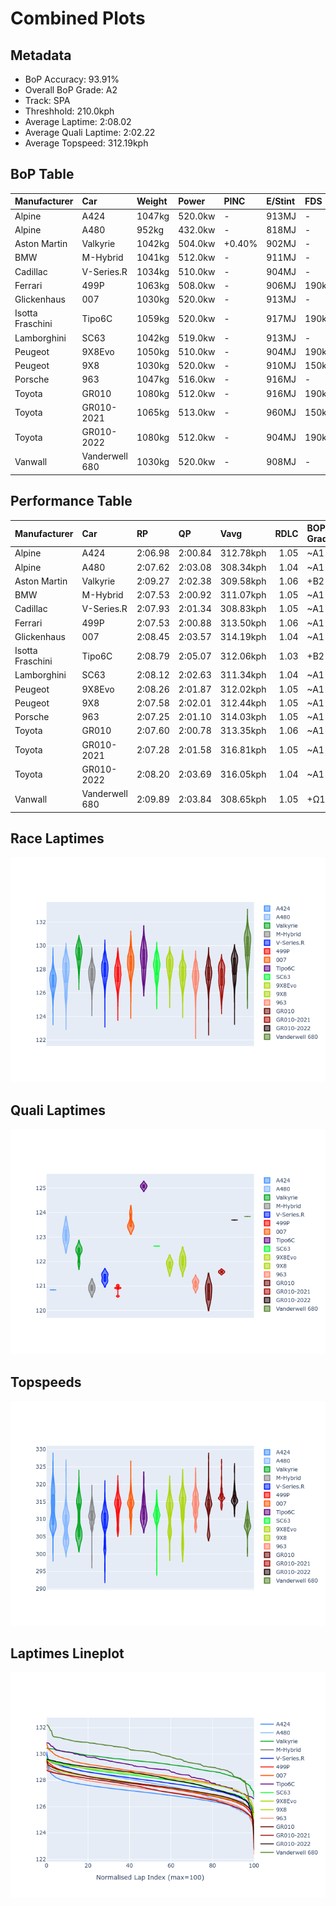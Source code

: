 # Combined Plots

## Metadata

- BoP Accuracy: 93.91%
- Overall BoP Grade: A2
- Track: SPA
- Threshhold: 210.0kph
- Average Laptime: 2:08.02
- Average Quali Laptime: 2:02.22
- Average Topspeed: 312.19kph

## BoP Table
| Manufacturer     | Car            | Weight   | Power   | PINC   | E/Stint   | FDS    | RDP    | QDP    | TDP    |
|:-----------------|:---------------|:---------|:--------|:-------|:----------|:-------|:-------|:-------|:-------|
| Alpine           | A424           | 1047kg   | 520.0kw | -      | 913MJ     | -      | 51.64% | 59.31% | 26.80% |
| Alpine           | A480           | 952kg    | 432.0kw | -      | 818MJ     | -      | 53.05% | 74.07% | 48.97% |
| Aston Martin     | Valkyrie       | 1042kg   | 504.0kw | +0.40% | 902MJ     | -      | 53.50% | 53.33% | 21.51% |
| BMW              | M-Hybrid       | 1041kg   | 512.0kw | -      | 911MJ     | -      | 52.89% | 56.22% | 33.41% |
| Cadillac         | V-Series.R     | 1034kg   | 510.0kw | -      | 904MJ     | -      | 48.63% | 60.80% | 19.01% |
| Ferrari          | 499P           | 1063kg   | 508.0kw | -      | 906MJ     | 190kph | 51.38% | 44.98% | 9.83%  |
| Glickenhaus      | 007            | 1030kg   | 520.0kw | -      | 913MJ     | -      | 46.15% | 49.30% | 41.45% |
| Isotta Fraschini | Tipo6C         | 1059kg   | 520.0kw | -      | 917MJ     | 190kph | 43.95% | 47.22% | 31.53% |
| Lamborghini      | SC63           | 1042kg   | 519.0kw | -      | 913MJ     | -      | 48.33% | 60.95% | 28.65% |
| Peugeot          | 9X8Evo         | 1050kg   | 510.0kw | -      | 904MJ     | 190kph | 48.87% | 52.78% | 15.41% |
| Peugeot          | 9X8            | 1030kg   | 520.0kw | -      | 910MJ     | 150kph | 54.54% | 58.39% | 9.69%  |
| Porsche          | 963            | 1047kg   | 516.0kw | -      | 916MJ     | -      | 50.70% | 44.30% | 29.51% |
| Toyota           | GR010          | 1080kg   | 512.0kw | -      | 916MJ     | 190kph | 51.09% | 52.71% | 11.46% |
| Toyota           | GR010-2021     | 1065kg   | 513.0kw | -      | 960MJ     | 150kph | 54.08% | 54.81% | 9.72%  |
| Toyota           | GR010-2022     | 1080kg   | 512.0kw | -      | 904MJ     | 190kph | 53.45% | 68.83% | 9.58%  |
| Vanwall          | Vanderwell 680 | 1030kg   | 520.0kw | -      | 908MJ     | -      | 49.68% | 60.93% | 34.43% |

## Performance Table
| Manufacturer     | Car            | RP      | QP      | Vavg      |   RDLC | BOP-Grade   | Match   |
|:-----------------|:---------------|:--------|:--------|:----------|-------:|:------------|:--------|
| Alpine           | A424           | 2:06.98 | 2:00.84 | 312.78kph |   1.05 | ~A1         | 99.94%  |
| Alpine           | A480           | 2:07.62 | 2:03.08 | 308.34kph |   1.04 | ~A1         | 99.60%  |
| Aston Martin     | Valkyrie       | 2:09.27 | 2:02.38 | 309.58kph |   1.06 | +B2         | 80.85%  |
| BMW              | M-Hybrid       | 2:07.53 | 2:00.92 | 311.07kph |   1.05 | ~A1         | 100.00% |
| Cadillac         | V-Series.R     | 2:07.93 | 2:01.34 | 308.83kph |   1.05 | ~A1         | 99.75%  |
| Ferrari          | 499P           | 2:07.53 | 2:00.88 | 313.50kph |   1.06 | ~A1         | 99.91%  |
| Glickenhaus      | 007            | 2:08.45 | 2:03.57 | 314.19kph |   1.04 | ~A1         | 95.54%  |
| Isotta Fraschini | Tipo6C         | 2:08.79 | 2:05.07 | 312.06kph |   1.03 | +B2         | 83.58%  |
| Lamborghini      | SC63           | 2:08.12 | 2:02.63 | 311.34kph |   1.04 | ~A1         | 100.00% |
| Peugeot          | 9X8Evo         | 2:08.26 | 2:01.87 | 312.02kph |   1.05 | ~A1         | 100.00% |
| Peugeot          | 9X8            | 2:07.58 | 2:02.01 | 312.44kph |   1.05 | ~A1         | 99.96%  |
| Porsche          | 963            | 2:07.25 | 2:01.10 | 314.03kph |   1.05 | ~A1         | 99.53%  |
| Toyota           | GR010          | 2:07.60 | 2:00.78 | 313.35kph |   1.06 | ~A1         | 99.74%  |
| Toyota           | GR010-2021     | 2:07.28 | 2:01.58 | 316.81kph |   1.05 | ~A1         | 100.00% |
| Toyota           | GR010-2022     | 2:08.20 | 2:03.69 | 316.05kph |   1.04 | ~A1         | 99.66%  |
| Vanwall          | Vanderwell 680 | 2:09.89 | 2:03.84 | 308.65kph |   1.05 | +Ω1         | 44.55%  |

## Race Laptimes
![Race Laptimes](images/race_violin.png)

## Quali Laptimes
![Quali Laptimes](images/quali_violin.png)

## Topspeeds
![Topspeeds](images/topspeed_violin.png)

## Laptimes Lineplot
![Laptimes Lineplot](images/laptime_line.png)

